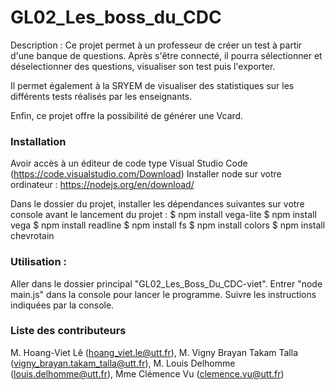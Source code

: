 # GL02_Les_boss_du_CDC

Description : Ce projet permet à un professeur de créer un test à partir d'une banque de questions. Après s'être connecté, il pourra sélectionner et déselectionner des questions, visualiser son test puis l'exporter.

Il permet également à la SRYEM de visualiser des statistiques sur les différents tests réalisés par les enseignants.

Enfin, ce projet offre la possibilité de générer une Vcard.

### Installation

Avoir accès à un éditeur de code type Visual Studio Code (https://code.visualstudio.com/Download)
Installer node sur votre ordinateur : https://nodejs.org/en/download/

Dans le dossier du projet, installer les dépendances suivantes sur votre console avant le lancement du projet :
$ npm install vega-lite
$ npm install vega
$ npm install readline
$ npm install fs
$ npm install colors
$ npm install chevrotain

### Utilisation :

Aller dans le dossier principal "GL02_Les_Boss_Du_CDC-viet".
Entrer "node main.js" dans la console pour lancer le programme.
Suivre les instructions indiquées par la console.

### Liste des contributeurs

M. Hoang-Viet Lê (hoang_viet.le@utt.fr), M. Vigny Brayan Takam Talla (vigny_brayan.takam_talla@utt.fr), M. Louis Delhomme (louis.delhomme@utt.fr), Mme Clémence Vu (clemence.vu@utt.fr)
